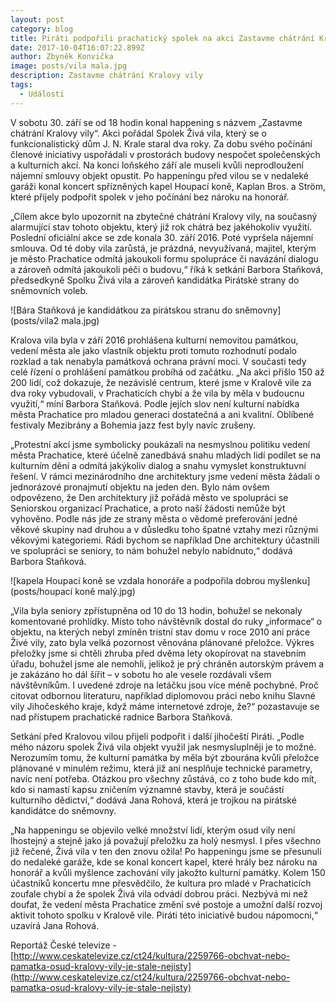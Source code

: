 ```yaml
---
layout: post
category: blog
title: Piráti podpořili prachatický spolek na akci Zastavme chátrání Kralovy vily
date: 2017-10-04T16:07:22.899Z
author: Zbyněk Konvička
image: posts/vila mala.jpg
description: Zastavme chátrání Kralovy vily
tags:
  - Události
---
```

V sobotu 30. září se od 18 hodin konal happening
s názvem „Zastavme chátrání Kralovy vily“. Akci pořádal Spolek Živá vila,
který se o funkcionalistický dům J. N. Krale staral dva roky. Za dobu svého počínání členové iniciativy uspořádali v prostorách
budovy nespočet společenských a kulturních akcí. Na konci loňského září ale
museli kvůli neprodloužení nájemní smlouvy objekt opustit. Po happeningu před
vilou se v nedaleké garáži konal koncert spřízněných kapel Houpací koně, Kaplan Bros. a
Ström, které přijely podpořit spolek v jeho počínání bez nároku na
honorář.

„Cílem akce bylo upozornit
na zbytečné chátrání Kralovy vily, na současný alarmující stav tohoto
objektu, který již rok chátrá bez jakéhokoliv využití. Poslední oficiální akce se zde
konala 30. září 2016. Poté vypršela nájemní smlouva. Od té doby vila zarůstá,
je prázdná, nevyužívaná, majitel, kterým je město Prachatice odmítá jakoukoli
formu spolupráce či navázání dialogu a zároveň odmítá jakoukoli péči o budovu,“
říká k setkání Barbora Staňková, předsedkyně Spolku Živá vila a zároveň
kandidátka Pirátské strany do sněmovních voleb.

![Bára Staňková je kandidátkou za pirátskou stranu do sněmovny](posts/vila2 mala.jpg)

Kralova vila byla v září 2016 prohlášena
kulturní nemovitou památkou, vedení města ale jako vlastník objektu proti
tomuto rozhodnutí podalo rozklad a tak nenabyla památková ochrana právní moci.
V současti tedy celé řízení o prohlášení památkou probíhá od začátku. „Na akci přišlo 150
až 200 lidí, což dokazuje, že nezávislé centrum, které jsme v Kralově vile
za dva roky vybudovali, v Prachaticích chybí a že vila by měla
v budoucnu využití,“ míní Barbora Staňková. Podle jejích slov není
kulturní nabídka města Prachatice pro mladou generaci dostatečná a ani
kvalitní. Oblíbené festivaly Mezibrány a Bohemia jazz fest byly navíc zrušeny.

„Protestní akcí jsme symbolicky poukázali
na nesmyslnou politiku vedení města Prachatice, které účelně zanedbává snahu
mladých lidí podílet se na kulturním dění a odmítá jakýkoliv dialog a snahu
vymyslet konstruktuvní řešení. V rámci mezinárodního dne architektury jsme
vedení města žádali o jednorázové pronajmutí objektu na jeden den. Bylo nám
ovšem odpovězeno, že Den architektury již pořádá město ve spolupráci se
Seniorskou organizací Prachatice, a proto naší žádosti nemůže být vyhověno.
Podle nás jde ze strany města o vědomé preferování jedné věkové skupiny nad
druhou a v důsledku toho špatné vztahy mezi různými věkovými kategoriemi. Rádi
bychom se například Dne architektury účastnili ve spolupráci se seniory, to nám
bohužel nebylo nabídnuto,“ dodává Barbora Staňková.

![kapela Houpací koně se vzdala honoráře a podpořila dobrou myšlenku](posts/houpací koně malý.jpg)

„Vila byla seniory zpřístupněna od 10 do 13 hodin, bohužel se nekonaly komentované
prohlídky. Místo toho návštěvník dostal do ruky „informace“ o objektu, na
kterých nebyl zmíněn tristní stav domu v roce 2010 ani práce Živé vily, zato
byla velká pozornost věnována plánované přeložce. Výkres přeložky jsme si
chtěli zhruba před dvěma lety okopírovat na stavebním úřadu, bohužel jsme ale
nemohli, jelikož je prý chráněn autorským právem a je zakázáno ho dál šířit – v
sobotu ho ale vesele rozdávali všem návštěvníkům. I uvedené zdroje na letáčku
jsou více méně pochybné. Proč citovat odbornou literaturu, například diplomovou práci nebo knihu Slavné vily
Jihočeského kraje, když máme internetové zdroje, že?“ pozastavuje se nad
přístupem prachatické radnice Barbora Staňková.

Setkání před Kralovou vilou přijeli podpořit i další jihočeští
Piráti. „Podle mého názoru spolek Živá vila objekt využil jak nesmysluplněji je
to možné. Nerozumím tomu, že kulturní památka by měla být zbourána kvůli
přeložce plánované v minulém režimu, která již ani nesplňuje technické
parametry, navíc není potřeba. Otázkou pro všechny zůstává, co z toho
bude kdo mít, kdo si namastí kapsu zničením významné stavby, která je součástí kulturního
dědictví,“ dodává Jana Rohová, která je trojkou na pirátské kandidátce do
sněmovny.

„Na happeningu se objevilo velké množství lidí, kterým osud vily
není lhostejný a stejně jako já považují přeložku za holý nesmysl. I přes
všechno již řečené, Živá vila v ten den znovu ožila! Po happeningu jsme se
přesunuli do nedaleké garáže, kde se konal koncert kapel, které hrály bez
nároku na honorář a kvůli myšlence zachování vily jakožto kulturní památky. Kolem
150 účastníků koncertu mne přesvědčilo, že kultura pro mladé
v Prachaticích zoufale chybí a že spolek Živá vila odvádí dobrou práci.
Nezbývá mi než doufat, že vedení města Prachatice změní své postoje a umožní
další rozvoj aktivit tohoto spolku v Kralově vile. Piráti této iniciativě
budou nápomocni,“ uzavírá Jana Rohová.

Reportáž České televize - [http://www.ceskatelevize.cz/ct24/kultura/2259766-obchvat-nebo-pamatka-osud-kralovy-vily-je-stale-nejisty](http://www.ceskatelevize.cz/ct24/kultura/2259766-obchvat-nebo-pamatka-osud-kralovy-vily-je-stale-nejisty)
